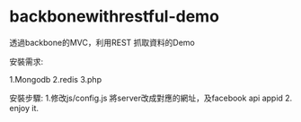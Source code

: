 backbonewithrestful-demo
========================

透過backbone的MVC，利用REST 抓取資料的Demo

安裝需求:

1.Mongodb
2.redis
3.php

安裝步驟:
1.修改js/config.js 將server改成對應的網址，及facebook api appid
2. enjoy it.
